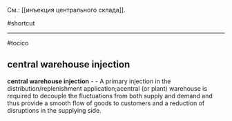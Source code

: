 См.: [[инъекция центрального склада]].

#shortcut




<hr/>

#tocico

## central warehouse injection

<b>central warehouse injection</b> - - A primary injection in the distribution/replenishment application;acentral (or plant) warehouse is required to decouple the fluctuations from both supply and demand and thus provide a smooth flow of goods to customers and a reduction of disruptions in the supplying side.
 



